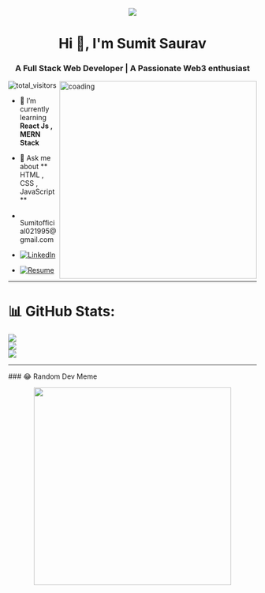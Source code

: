 <p align="center"> <img src="https://repository-images.githubusercontent.com/588181932/e36ec678-7984-4cdd-8e4c-a3932772ff8e"/> </p>
<h1 align="center">Hi 👋, I'm Sumit Saurav</h1>
<h3 align="center">A Full Stack Web Developer | A Passionate Web3 enthusiast </h3>
<img align = "right" alt = 'coading' width = "400" src="https://media0.giphy.com/media/Y4ak9Ki2GZCbJxAnJD/giphy.gif?cid=ecf05e47n94oo29o6yno61scw5nmu0pjptehajmmftb9ob1k&ep=v1_gifs_search&rid=giphy.gif&ct=g">
<p align="left"> <img src="https://komarev.com/ghpvc/?username=sumit021995&label=Profile%20views&color=0e75b6&style=flat" alt="total_visitors" /> </p>

- 🌱 I’m currently learning **React Js , MERN Stack**

- 💬 Ask me about **  HTML , CSS , JavaScript  **

- <p align="left"> <img weight="15px" height="15px" src="https://upload.wikimedia.org/wikipedia/commons/thumb/7/7e/Gmail_icon_%282020%29.svg/512px-Gmail_icon_%282020%29.svg.png?20221017173631"/>    Sumitofficial021995@gmail.com</p>

-  [![LinkedIn](https://img.shields.io/badge/LinkedIn-%230077B5.svg?logo=linkedin&logoColor=white)](https://linkedin.com/in/sumit-saurav-3388b5112)
-  [![Resume](https://cdn-icons-png.flaticon.com/128/5404/5404040.png)](https://www.canva.com/design/DAF3xhamTBc/wAPWZ85U58a_qx7_2ZkWHA/view?utm_content=DAF3xhamTBc&utm_campaign=designshare&utm_medium=link&utm_source=editor)<br/>
<hr/>
  
# 📊 GitHub Stats:
![](https://github-readme-stats.vercel.app/api?username=sumit021995&theme=algolia&hide_border=false&include_all_commits=true&count_private=false)<br/>
![](https://github-readme-streak-stats.herokuapp.com/?user=sumit021995&theme=algolia&hide_border=false)<br/>
![](https://github-readme-stats.vercel.app/api/top-langs/?username=sumit021995&theme=algolia&hide_border=false&include_all_commits=true&count_private=false&layout=compact)

<hr/>
### 😂 Random Dev Meme
<p align="center"><img  src='https://randommeme-five.vercel.app/' style="height: 400px;"/></p>
